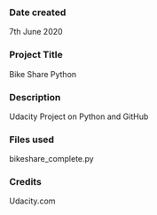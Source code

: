 ### Date created
7th June 2020

### Project Title
Bike Share Python

### Description
Udacity Project on Python and GitHub

### Files used
bikeshare_complete.py

### Credits
Udacity.com
